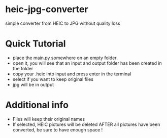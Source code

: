 # heic-jpg-converter

simple converter from HEIC to JPG without quality loss

# Quick Tutorial

- place the main.py somewhere on an empty folder
- open it, you will see that an input and output folder has been created in the folder
- copy your .heic into input and press enter in the terminal
- select if you want to keep original files
- jpg will be in output

# Additional info

- Files will keep their original names
- If selected, HEIC pictures will be deleted AFTER all pictures have been converted, be sure to have enough space !
